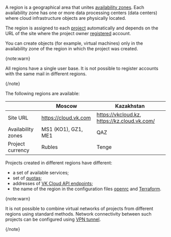 A region is a geographical area that unites [availability zones](/en/intro/start/concepts/architecture#az). Each availability zone has one or more data processing centers (data centers) where cloud infrastructure objects are physically located.

The region is assigned to each [project](../projects) automatically and depends on the URL of the site where the project owner [registered](/en/intro/start/account-registration) account.

You can create objects (for example, virtual machines) only in the availability zone of the region in which the project was created.

{note:warn}

All regions have a single user base. It is not possible to register accounts with the same mail in different regions.

{/note}

The following regions are available:

|            | Moscow             | Kazakhstan              |
|-------------------------------|--------------------|------------------------|
| Site URL | https://cloud.vk.com | https://vkcloud.kz, https://kz.cloud.vk.com/ |
| Availability zones             | MS1 (KO1), GZ1, ME1 | QAZ |
| Project currency               | Rubles               | Tenge |

Projects created in different regions have different:

- a set of available services;
- set of [quotas](../quotasandlimits);
- addresses of [VK Cloud API endpoints](/en/tools-for-using-services/api/rest-api);
- the name of the region in the configuration files [openrc](/en/tools-for-using-services/cli/openstack-cli#3_complete_authentication) and [Terraform](/en/tools-for-using-services/terraform/quick-start).

{note:warn}

It is not possible to combine virtual networks of projects from different regions using standard methods. Network connectivity between such projects can be configured using [VPN tunnel](/en/networks/vnet/how-to-guides/vpn-tunnel).

{/note}
